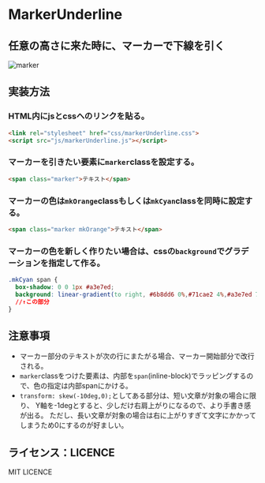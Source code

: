 # MarkerUnderline



## 任意の高さに来た時に、マーカーで下線を引く
![marker](https://user-images.githubusercontent.com/55526837/65665070-a70db680-e075-11e9-938a-fad9791ab660.gif)


## 実装方法
### HTML内にjsとcssへのリンクを貼る。

```HTML
<link rel="stylesheet" href="css/markerUnderline.css">
<script src="js/markerUnderline.js"></script>
```


### マーカーを引きたい要素に`marker`classを設定する。

```HTML
<span class="marker">テキスト</span>
```


### マーカーの色は`mkOrange`classもしくは`mkCyan`classを同時に設定する。

```HTML
<span class="marker mkOrange">テキスト</span>
```

### マーカーの色を新しく作りたい場合は、cssの`background`でグラデーションを指定して作る。

```CSS
.mkCyan span {
  box-shadow: 0 0 1px #a3e7ed;
  background: linear-gradient(to right, #6b8dd6 0%,#71cae2 4%,#a3e7ed 71%,#71cae2 91%,#71cae2 100%);
  //↑この部分
}
```

## 注意事項

* マーカー部分のテキストが次の行にまたがる場合、マーカー開始部分で改行される。
* `marker`classをつけた要素は、内部を`span`(inline-block)でラッピングするので、色の指定は内部spanにかける。
* `transform: skew(-10deg,0);`としてある部分は、短い文章が対象の場合に限り、
Y軸を-1degとすると、少しだけ右肩上がりになるので、より手書き感が出る。
ただし、長い文章が対象の場合は右に上がりすぎて文字にかかってしまうため0にするのが好ましい。


## ライセンス：LICENCE
MIT LICENCE
